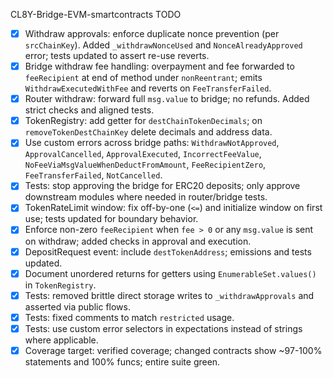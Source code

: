 CL8Y-Bridge-EVM-smartcontracts TODO

- [x] Withdraw approvals: enforce duplicate nonce prevention (per `srcChainKey`). Added `_withdrawNonceUsed` and `NonceAlreadyApproved` error; tests updated to assert re-use reverts.
- [x] Bridge withdraw fee handling: overpayment and fee forwarded to `feeRecipient` at end of method under `nonReentrant`; emits `WithdrawExecutedWithFee` and reverts on `FeeTransferFailed`.
- [x] Router withdraw: forward full `msg.value` to bridge; no refunds. Added strict checks and aligned tests.
- [x] TokenRegistry: add getter for `destChainTokenDecimals`; on `removeTokenDestChainKey` delete decimals and address data.
- [x] Use custom errors across bridge paths: `WithdrawNotApproved`, `ApprovalCancelled`, `ApprovalExecuted`, `IncorrectFeeValue`, `NoFeeViaMsgValueWhenDeductFromAmount`, `FeeRecipientZero`, `FeeTransferFailed`, `NotCancelled`.
- [x] Tests: stop approving the bridge for ERC20 deposits; only approve downstream modules where needed in router/bridge tests.
- [x] TokenRateLimit window: fix off-by-one (`<=`) and initialize window on first use; tests updated for boundary behavior.
- [x] Enforce non-zero `feeRecipient` when `fee > 0` or any `msg.value` is sent on withdraw; added checks in approval and execution.
- [x] DepositRequest event: include `destTokenAddress`; emissions and tests updated.
- [x] Document unordered returns for getters using `EnumerableSet.values()` in `TokenRegistry`.
- [x] Tests: removed brittle direct storage writes to `_withdrawApprovals` and asserted via public flows.
- [x] Tests: fixed comments to match `restricted` usage.
- [x] Tests: use custom error selectors in expectations instead of strings where applicable.
- [x] Coverage target: verified coverage; changed contracts show ~97-100% statements and 100% funcs; entire suite green.
